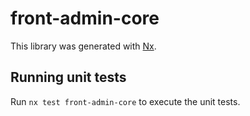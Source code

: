# front-admin-core

This library was generated with [Nx](https://nx.dev).

## Running unit tests

Run `nx test front-admin-core` to execute the unit tests.
